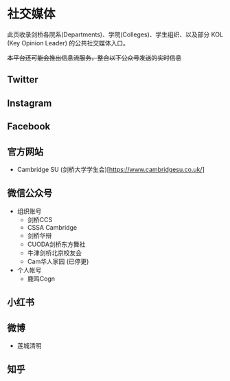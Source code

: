 # 社交媒体

此页收录剑桥各院系(Departments)、学院(Colleges)、学生组织、以及部分 KOL (Key Opinion Leader) 的公共社交媒体入口。

~~本平台还可能会推出信息流服务，整合以下公众号发送的实时信息~~ 

## Twitter

## Instagram

## Facebook

## 官方网站
- Cambridge SU (剑桥大学学生会)[https://www.cambridgesu.co.uk/]

## 微信公众号

- 组织账号
    - 剑桥CCS
    - CSSA Cambridge
    - 剑桥华辩
    - CUODA剑桥东方舞社
    - 牛津剑桥北京校友会
    - Cam华人家园 (已停更)
- 个人帐号
    - 鹿鸣Cogn

## 小红书

## 微博
- 莲城清明

## 知乎
